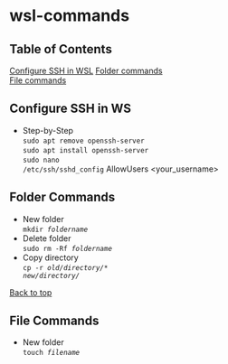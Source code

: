 # wsl-commands

<a name="table-of-contents"></a>
## Table of Contents
[Configure SSH in WSL](#ssh-wsl) 
[Folder commands](#folder-commands)  
[File commands](#file-commands)  


<a name="ssh-wsl"></a>
## Configure SSH in WS
* Step-by-Step
<br><code>sudo apt remove openssh-server</code>
<br><code>sudo apt install openssh-server</code>
<br><code>sudo nano /etc/ssh/sshd_config</code>
AllowUsers <your_username>




<a name="folder-commands"></a>
## Folder Commands
* New folder
<br><code>mkdir <i>foldername</i></code>
* Delete folder
<br><code>sudo rm -Rf <i>foldername</i></code>
* Copy directory
<br><code>cp -r <i>old/directory/</i>* <i>new/directory/</i></code>

[Back to top](#file-commands) 

<a name="file-commands"></a>
## File Commands
* New folder
<br><code>touch <i>filename</i></code>
